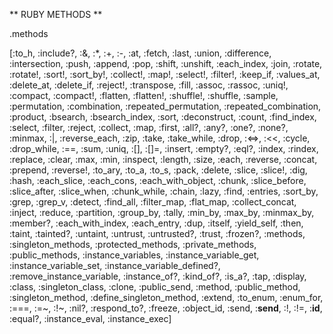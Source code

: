 ** RUBY METHODS **

.methods

[:to_h, :include?, :&, :\*, :+, :-, :at,
:fetch, :last, :union, :difference,
:intersection, :push, :append, :pop,
:shift, :unshift, :each_index, :join,
:rotate, :rotate!, :sort!, :sort_by!,
:collect!, :map!, :select!, :filter!,
:keep_if, :values_at, :delete_at,
:delete_if, :reject!, :transpose,
:fill, :assoc, :rassoc, :uniq!,
:compact, :compact!, :flatten,
:flatten!, :shuffle!, :shuffle,
:sample, :permutation, :combination,
:repeated_permutation, :repeated_combination,
:product, :bsearch, :bsearch_index, :sort,
:deconstruct, :count, :find_index, :select,
:filter, :reject, :collect, :map, :first,
:all?, :any?, :one?, :none?, :minmax, :|,
:reverse_each, :zip, :take, :take_while,
:drop, :<=>, :<<, :cycle, :drop_while, :==,
:sum, :uniq, :[], :[]=, :insert, :empty?, :eql?,
:index, :rindex, :replace, :clear, :max, :min,
:inspect, :length, :size, :each, :reverse, :concat,
:prepend, :reverse!, :to_ary, :to_a, :to_s, :pack,
:delete, :slice, :slice!, :dig, :hash, :each_slice,
:each_cons, :each_with_object, :chunk, :slice_before,
:slice_after, :slice_when, :chunk_while, :chain,
:lazy, :find, :entries, :sort_by, :grep, :grep_v,
:detect, :find_all, :filter_map, :flat_map,
:collect_concat, :inject, :reduce, :partition,
:group_by, :tally, :min_by, :max_by, :minmax_by,
:member?, :each_with_index, :each_entry, :dup, :itself,
:yield_self, :then, :taint, :tainted?, :untaint,
:untrust, :untrusted?, :trust, :frozen?, :methods,
:singleton_methods, :protected_methods, :private_methods,
:public_methods, :instance_variables, :instance_variable_get,
:instance_variable_set, :instance_variable_defined?, :remove_instance_variable,
:instance_of?, :kind_of?, :is_a?, :tap, :display, :class,
:singleton_class, :clone, :public_send, :method, :public_method,
:singleton_method, :define_singleton_method, :extend, :to_enum,
:enum_for, :===, :=~, :!~, :nil?, :respond_to?, :freeze,
:object_id, :send, :**send**, :!,
:!=, :**id**, :equal?, :instance_eval, :instance_exec]
